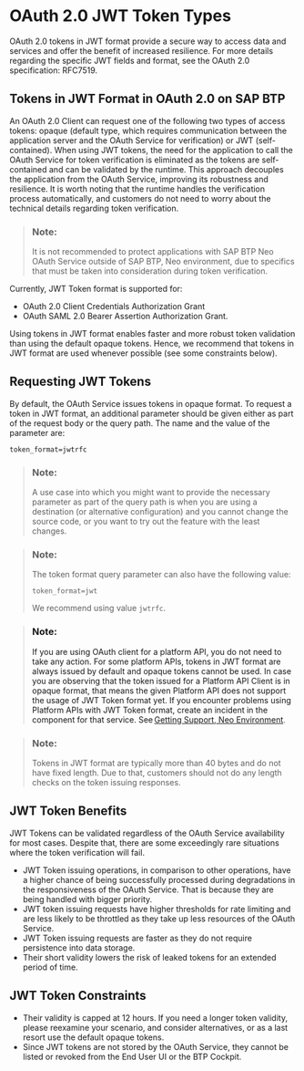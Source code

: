 <!-- loio3f26e04c9c2b49fca2592dc28e74e996 -->

# OAuth 2.0 JWT Token Types

OAuth 2.0 tokens in JWT format provide a secure way to access data and services and offer the benefit of increased resilience. For more details regarding the specific JWT fields and format, see the OAuth 2.0 specification: RFC7519.



<a name="loio3f26e04c9c2b49fca2592dc28e74e996__section_ws2_xyb_rwb"/>

## Tokens in JWT Format in OAuth 2.0 on SAP BTP

An OAuth 2.0 Client can request one of the following two types of access tokens: opaque \(default type, which requires communication between the application server and the OAuth Service for verification\) or JWT \(self-contained\). When using JWT tokens, the need for the application to call the OAuth Service for token verification is eliminated as the tokens are self-contained and can be validated by the runtime. This approach decouples the application from the OAuth Service, improving its robustness and resilience. It is worth noting that the runtime handles the verification process automatically, and customers do not need to worry about the technical details regarding token verification.

> ### Note:  
> It is not recommended to protect applications with SAP BTP Neo OAuth Service outside of SAP BTP, Neo environment, due to specifics that must be taken into consideration during token verification.

Currently, JWT Token format is supported for:

-   OAuth 2.0 Client Credentials Authorization Grant
-   OAuth SAML 2.0 Bearer Assertion Authorization Grant.

Using tokens in JWT format enables faster and more robust token validation than using the default opaque tokens. Hence, we recommend that tokens in JWT format are used whenever possible \(see some constraints below\).



<a name="loio3f26e04c9c2b49fca2592dc28e74e996__section_e4s_3zb_rwb"/>

## Requesting JWT Tokens

By default, the OAuth Service issues tokens in opaque format. To request a token in JWT format, an additional parameter should be given either as part of the request body or the query path. The name and the value of the parameter are:

```
token_format=jwtrfc
```

> ### Note:  
> A use case into which you might want to provide the necessary parameter as part of the query path is when you are using a destination \(or alternative configuration\) and you cannot change the source code, or you want to try out the feature with the least changes.

> ### Note:  
> The token format query parameter can also have the following value:
> 
> ```
> token_format=jwt
> ```
> 
> We recommend using value `jwtrfc`.

> ### Note:  
> If you are using OAuth client for a platform API, you do not need to take any action. For some platform APIs, tokens in JWT format are always issued by default and opaque tokens cannot be used. In case you are observing that the token issued for a Platform API Client is in opaque format, that means the given Platform API does not support the usage of JWT Token format yet. If you encounter problems using Platform APIs with JWT Token format, create an incident in the component for that service. See [Getting Support, Neo Environment](../70-getting-support-neo/getting-support-neo-environment-fc2bf6a.md).

> ### Note:  
> Tokens in JWT format are typically more than 40 bytes and do not have fixed length. Due to that, customers should not do any length checks on the token issuing responses.



<a name="loio3f26e04c9c2b49fca2592dc28e74e996__section_mw5_f1c_rwb"/>

## JWT Token Benefits

JWT Tokens can be validated regardless of the OAuth Service availability for most cases. Despite that, there are some exceedingly rare situations where the token verification will fail.

-   JWT Token issuing operations, in comparison to other operations, have a higher chance of being successfully processed during degradations in the responsiveness of the OAuth Service. That is because they are being handled with bigger priority.
-   JWT token issuing requests have higher thresholds for rate limiting and are less likely to be throttled as they take up less resources of the OAuth Service.
-   JWT Token issuing requests are faster as they do not require persistence into data storage.
-   Their short validity lowers the risk of leaked tokens for an extended period of time.



<a name="loio3f26e04c9c2b49fca2592dc28e74e996__section_ztj_k1c_rwb"/>

## JWT Token Constraints

-   Their validity is capped at 12 hours. If you need a longer token validity, please reexamine your scenario, and consider alternatives, or as a last resort use the default opaque tokens.
-   Since JWT tokens are not stored by the OAuth Service, they cannot be listed or revoked from the End User UI or the BTP Cockpit.

